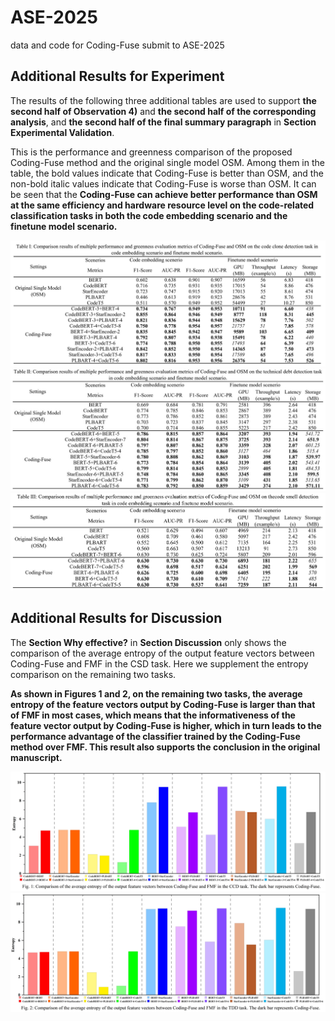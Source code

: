 # ASE-2025
data and code for Coding-Fuse submit to ASE-2025

## Additional Results for Experiment
The results of the following three additional tables are used to support <b/>the second half of Observation 4)</b> and <b/>the second half of the corresponding analysis</b>, and <b/>the second half of the final summary paragraph</b> in <b/>Section Experimental Validation</b>.

This is the performance and greenness comparison of the proposed Coding-Fuse method and the original single model OSM. Among them in the table, the bold values indicate that Coding-Fuse is better than OSM, and the non-bold italic values indicate that Coding-Fuse is worse than OSM. It can be seen that the <b/>Coding-Fuse can achieve better performance than OSM at the same efficiency and hardware resource level on the code-related classification tasks in both the code embedding scenario and the finetune model scenario.</b>

![Additional Table I](https://github.com/SEOpenLab/ASE-2025/blob/main/Additional%20Result/A-CCD.jpg)
![Additional Table II](https://github.com/SEOpenLab/ASE-2025/blob/main/Additional%20Result/A-TDD.jpg)
![Additional Table III](https://github.com/SEOpenLab/ASE-2025/blob/main/Additional%20Result/A-CSD.jpg)

## Additional Results for Discussion
The <b/>Section Why effective?</b> in <b/>Section Discussion</b> only shows the comparison of the average entropy of the output feature vectors between Coding-Fuse and FMF in the CSD task. Here we supplement the entropy comparison on the remaining two tasks. 

<b/>As shown in Figures 1 and 2, on the remaining two tasks, the average entropy of the feature vectors output by Coding-Fuse is larger than that of FMF in most cases, which means that the informativeness of the feature vector output by Coding-Fuse is higher, which in turn leads to the performance advantage of the classifier trained by the Coding-Fuse method over FMF. This result also supports the conclusion in the original manuscript.</b>

![Additional Figure 1](https://github.com/SEOpenLab/ASE-2025/blob/main/Additional%20Result/D-CCD.png)
![Additional Figure 2](https://github.com/SEOpenLab/ASE-2025/blob/main/Additional%20Result/D-TDD.png)
